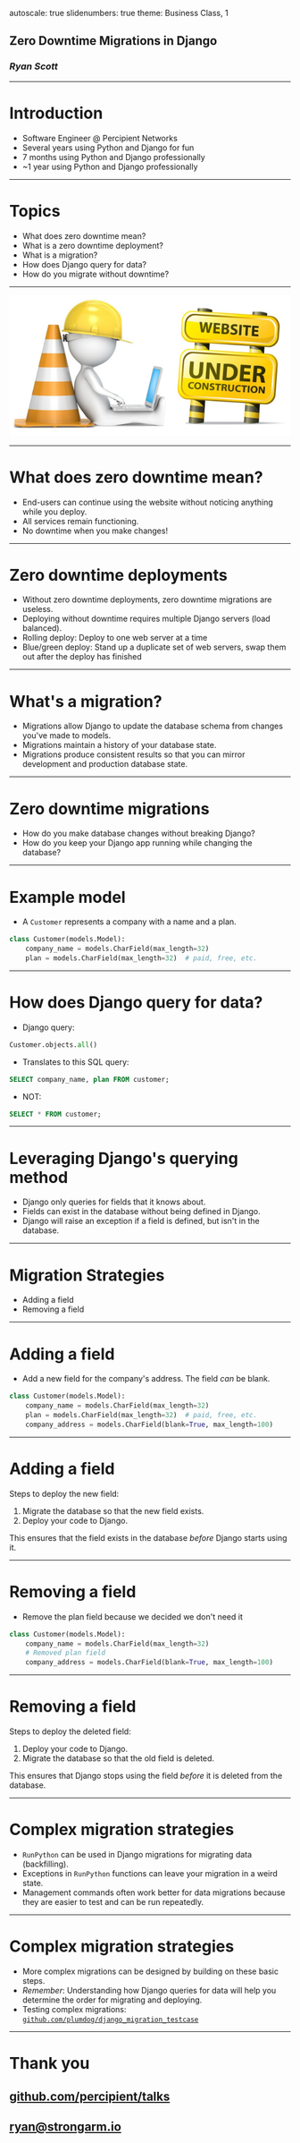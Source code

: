 autoscale: true
slidenumbers: true
theme: Business Class, 1

## Zero Downtime Migrations in Django
### _Ryan Scott_

---

# Introduction

- Software Engineer @ Percipient Networks
- Several years using Python and Django for fun
- 7 months using Python and Django professionally
- ~1 year using Python and Django professionally

---

# Topics

- What does zero downtime mean?
- What is a zero downtime deployment?
- What is a migration?
- How does Django query for data?
- How do you migrate without downtime?

---

![400%](website-under-construction.jpg)

---

# What does zero downtime mean?

- End-users can continue using the website without noticing anything while you deploy.
- All services remain functioning.
- No downtime when you make changes!

---

# Zero downtime deployments

- Without zero downtime deployments, zero downtime migrations are useless.
- Deploying without downtime requires multiple Django servers (load balanced).
- Rolling deploy: Deploy to one web server at a time
- Blue/green deploy: Stand up a duplicate set of web servers, swap them out after the deploy has finished

---

# What's a migration?

- Migrations allow Django to update the database schema from changes you've made to models.
- Migrations maintain a history of your database state.
- Migrations produce consistent results so that you can mirror development and production database state.

---

# Zero downtime migrations

- How do you make database changes without breaking Django?
- How do you keep your Django app running while changing the database?

---

# Example model

- A `Customer` represents a company with a name and a plan.

```python
class Customer(models.Model):
    company_name = models.CharField(max_length=32)
    plan = models.CharField(max_length=32)  # paid, free, etc.
```

---

# How does Django query for data?

- Django query:

```python
Customer.objects.all()
```

- Translates to this SQL query:

```sql
SELECT company_name, plan FROM customer;
```

- NOT:

```sql
SELECT * FROM customer;
```

---

# Leveraging Django's querying method

- Django only queries for fields that it knows about.
- Fields can exist in the database without being defined in Django.
- Django will raise an exception if a field is defined, but isn't in the database.

---

# Migration Strategies

- Adding a field
- Removing a field

---

# Adding a field

- Add a new field for the company's address. The field *can* be blank.

```python
class Customer(models.Model):
    company_name = models.CharField(max_length=32)
    plan = models.CharField(max_length=32)  # paid, free, etc.
    company_address = models.CharField(blank=True, max_length=100)
```

---

# Adding a field

Steps to deploy the new field:

1. Migrate the database so that the new field exists.
2. Deploy your code to Django.

This ensures that the field exists in the database *before* Django starts using it.

---

# Removing a field

- Remove the plan field because we decided we don't need it

```python
class Customer(models.Model):
    company_name = models.CharField(max_length=32)
    # Removed plan field
    company_address = models.CharField(blank=True, max_length=100)
```

---

# Removing a field

Steps to deploy the deleted field:

1. Deploy your code to Django.
2. Migrate the database so that the old field is deleted.

This ensures that Django stops using the field *before* it is deleted from the database.

---

# Complex migration strategies

- `RunPython` can be used in Django migrations for migrating data (backfilling).
- Exceptions in `RunPython` functions can leave your migration in a weird state.
- Management commands often work better for data migrations because they are easier to test and can be run repeatedly.

---

# Complex migration strategies

- More complex migrations can be designed by building on these basic steps.
- *Remember*: Understanding how Django queries for data will help you determine the order for migrating and deploying.
- Testing complex migrations:
[`github.com/plumdog/django_migration_testcase`](https://github.com/plumdog/django_migration_testcase)

---

# Thank you

## [github.com/percipient/talks](https://github.com/percipient/talks)
## ryan@strongarm.io
